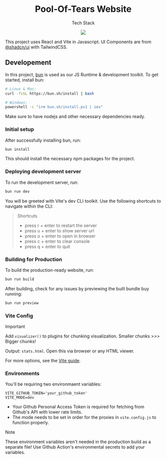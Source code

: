 <h1 align="center">
    Pool-Of-Tears Website
</h1>


<p align="center">
    Tech Stack
</p>
<p align="center">
    <img src="https://skillicons.dev/icons?i=html,css,react,vite,tailwind,bun"/>
</p>

This project uses React and Vite in Javascript. UI Components are from [@shadcn/ui](shadcnui-gh) with TailwindCSS.

## Developement
In this project, [bun][bun] is used as our JS Runtime & development toolkit. To get started, install bun:

```bash
# Linux & Mac:
curl -fsSL https://bun.sh/install | bash

# Windows:
powershell -c "irm bun.sh/install.ps1 | iex"
```

Make sure to have nodejs and other necessary dependencies ready.

### Initial setup

After successfully installing bun, run:
```bash
bun install
```

This should install the necessary npm packages for the project.

### Deploying development server

To run the development server, run:
```bash
bun run dev
```
You will be greeted with Vite's dev CLI toolkit. Use the following shortcuts to navigate within the CLI:

>  Shortcuts
>  - press r + enter to restart the server
>  - press u + enter to show server url
>  - press o + enter to open in browser
>  - press c + enter to clear console
>  - press q + enter to quit

### Building for Production
To build the production-ready website, run:

```bash
bun run build
```

After building, check for any issues by previewing the built bundle buy running:

```bash
bun run preview
```

### Vite Config

>[!Important]
>
>Add `visualizer()` to plugins for chunking visualization.  Smaller chunks >>> Bigger chunks!
>
>Output: `stats.html`. Open this via browser or any HTML viewer.

For more options, see the [Vite guide][vite-guide].


### Environments

You'll be requiring two environmaent variables:

```env
VITE_GITHUB_TOKEN='your_github_token'
VITE_MODE=dev
```

- Your Github Personal Access Token is required for fetching from Github's API with lower rate limits.
- The mode needs to be set in order for the proxies in `vite.config.js` to function properly.

>[!Note]
>
>These environment variables aren't needed in the production build as a separate file! Use Github Action's environmental secrets to add your variables.

[bun]: https://bun.sh/
[shadcnui]: https://github.com/shadcn-ui/ui
[vite-guide]: https://vitejs.dev/guide/build
